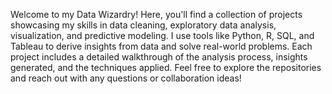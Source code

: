 Welcome to my Data Wizardry! Here, you'll find a collection of projects showcasing my skills in data cleaning, exploratory data analysis, visualization, and predictive modeling. I use tools like Python, R, SQL, and Tableau to derive insights from data and solve real-world problems. Each project includes a detailed walkthrough of the analysis process, insights generated, and the techniques applied. Feel free to explore the repositories and reach out with any questions or collaboration ideas!
